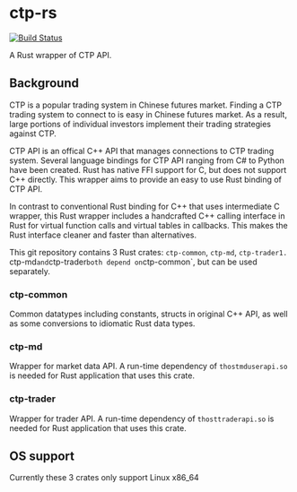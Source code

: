 # ctp-rs

[![Build Status](https://travis-ci.org/WiSaGaN/ctp-rs.svg?branch=master)](https://travis-ci.org/WiSaGaN/ctp-rs)

A Rust wrapper of CTP API.

## Background

CTP is a popular trading system in Chinese futures market. Finding a CTP trading system to connect to is easy in Chinese futures market. As a result, large portions of individual investors implement their trading strategies against CTP.

CTP API is an offical C++ API that manages connections to CTP trading system. Several language bindings for CTP API ranging from C# to Python have been created. Rust has native FFI support for C, but does not support C++ directly. This wrapper aims to provide an easy to use Rust binding of CTP API.

In contrast to conventional Rust binding for C++ that uses intermediate C wrapper, this Rust wrapper includes a handcrafted C++ calling interface in Rust for virtual function calls and virtual tables in callbacks. This makes the Rust interface cleaner and faster than alternatives.

This git repository contains 3 Rust crates: `ctp-common`, `ctp-md`, `ctp-trader1. `ctp-md` and `ctp-trader` both depend on `ctp-common`, but can be used separately.

### ctp-common

Common datatypes including constants, structs in original C++ API, as well as some conversions to idiomatic Rust data types.

### ctp-md

Wrapper for market data API. A run-time dependency of `thostmduserapi.so` is needed for Rust application that uses this crate.

### ctp-trader

Wrapper for trader API. A run-time dependency of `thosttraderapi.so` is needed for Rust application that uses this crate.

## OS support

Currently these 3 crates only support Linux x86_64
